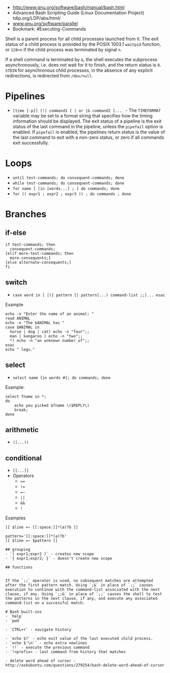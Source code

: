 - http://www.gnu.org/software/bash/manual/bash.html
- Advanced Bash Scripting Guide (Linux Documentation Project) tdlp.org/LDP/abs/html/
- www.gnu.org/software/parallel
- Bookmark: #Executing-Commands

Shell is a parent process for all child processes launched from it. The exit status of a child process is provided by the POSIX 1003.1 `waitpid` function, or `128+n` if the child process was terminated by signal `n`.

If a shell command is terminated by `&`, the shell executes the subprocess asynchronously, i.e. does not wait for it to finish, and the return status is `0`. `STDIN` for asynchronous child processes, in the absence of any explicit redirections, is redirected from `/dev/null`.

# Pipelines
- `[time [-p]] [!] command1 [ | or |& command2 ]... ` - The `TIMEFORMAT` variable may be set to a format string that specifies how the timing information should be displayed. The exit status of a pipeline is the exit status of the last command in the pipeline, unless the `pipefail` option is enabled. If `pipefail` is enabled, the pipelines return status is the value of the last command to exit with a non-zero status, or zero if all commands exit successfully.


# Loops
- `until test-commands; do consequent-commands; done`
- `while test-commands; do consequent-commands; done`
- `for name [ [in [words...] ; ] do commands; done`
- `for (( expr1 ; expr2 ; expr3 )) ; do commands ; done`

# Branches
## if-else
```
if test-commands; then
  consequent-commands;
[elif more-test-commands; then
  more-consequents;]
[else alternate-consequents;]
fi
```

## switch
- `case word in [ [(] pattern [| pattern]...) command-list ;;]... esac`

Example
```
echo -n "Enter the name of an animal: "
read ANIMAL
echo -n "The $ANIMAL has "
case $ANIMAL in
  horse | dog | cat) echo -n "four";;
  man | kangaroo ) echo -n "two";;
  *) echo -n "an unknown number of";;
esac
echo " legs."
```

## select
- `select name [in words #]; do commands; done`

Example:
```
select fname in *;
do
    echo you picked $fname \($REPLY\)
    break;
done
```

## arithmetic
- `((...))`

## conditional
- `[[...]]`
- Operators
    + `==`
    + `!=`
    + `=~`
    + `||`
    + `&&`
    + `!`

Examples
```
[[ $line =~ [[:space:]]*(a)?b ]]

pattern='[[:space:]]*(a)?b'
[[ $line =~ $pattern ]]

## grouping
- `( expr1;expr2 )` - creates new scope
- `{ expr1;expr2; }` - doesn't create new scope

## functions


If the `;;` operator is used, no subsequent matches are attempted after the first pattern match. Using `;&` in place of `;;` causes execution to continue with the command-list associated with the next clause, if any. Using `;;&` in place of `;;` causes the shell to test the patterns in the next clause, if any, and execute any associated command-list on a successful match.

# Bash built-ins
- `help`
- `pwd`

- `CTRL+r` - navigate history

- `echo $?` - echo exit value of the last executed child process.
- `echo $'\n'` - echo extra newlines
- `!!` - execute the previous command
- `!<prefix> - last command from history that matches

- delete word ahead of cursor - http://askubuntu.com/questions/279254/bash-delete-word-ahead-of-cursor
